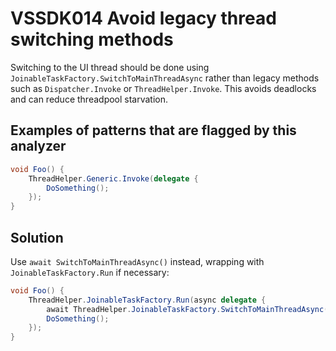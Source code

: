 # VSSDK014 Avoid legacy thread switching methods

Switching to the UI thread should be done using `JoinableTaskFactory.SwitchToMainThreadAsync`
rather than legacy methods such as `Dispatcher.Invoke` or `ThreadHelper.Invoke`.
This avoids deadlocks and can reduce threadpool starvation.

## Examples of patterns that are flagged by this analyzer

```csharp
void Foo() {
    ThreadHelper.Generic.Invoke(delegate {
        DoSomething();
    });
}
```

## Solution

Use `await SwitchToMainThreadAsync()` instead, wrapping with `JoinableTaskFactory.Run` if necessary:

```csharp
void Foo() {
    ThreadHelper.JoinableTaskFactory.Run(async delegate {
        await ThreadHelper.JoinableTaskFactory.SwitchToMainThreadAsync();
        DoSomething();
    });
}
```
